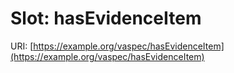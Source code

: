 # Slot: hasEvidenceItem

URI: [https://example.org/vaspec/hasEvidenceItem](https://example.org/vaspec/hasEvidenceItem)
